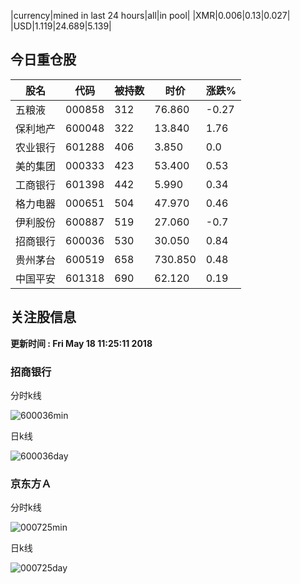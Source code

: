 |currency|mined in last 24 hours|all|in pool|
|XMR|0.006|0.13|0.027|
|USD|1.119|24.689|5.139|

## 今日重仓股 

|股名|代码|被持数|时价|涨跌%|
|---|---|---|---|---|
|五粮液|000858|312|76.860|-0.27|
|保利地产|600048|322|13.840|1.76|
|农业银行|601288|406|3.850|0.0|
|美的集团|000333|423|53.400|0.53|
|工商银行|601398|442|5.990|0.34|
|格力电器|000651|504|47.970|0.46|
|伊利股份|600887|519|27.060|-0.7|
|招商银行|600036|530|30.050|0.84|
|贵州茅台|600519|658|730.850|0.48|
|中国平安|601318|690|62.120|0.19|

## 关注股信息
**更新时间 : Fri May 18 11:25:11 2018**
### 招商银行 
分时k线

![600036min](http://image.sinajs.cn/newchart/min/n/sh600036.gif)

日k线

![600036day](http://image.sinajs.cn/newchart/daily/n/sh600036.gif)

### 京东方Ａ 
分时k线

![000725min](http://image.sinajs.cn/newchart/min/n/sz000725.gif)

日k线

![000725day](http://image.sinajs.cn/newchart/daily/n/sz000725.gif)
